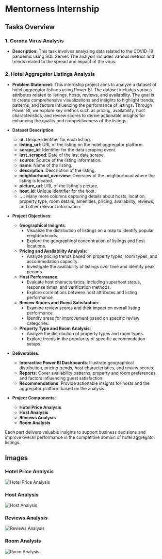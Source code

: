 # Mentorness Internship

## Tasks Overview

### 1. **Corona Virus Analysis**
   - **Description**: This task involves analyzing data related to the COVID-19 pandemic using SQL Server. The analysis includes various metrics and trends related to the spread and impact of the virus.

### 2. **Hotel Aggregator Listings Analysis**
   - **Problem Statement**: This internship project aims to analyze a dataset of hotel aggregator listings using Power BI. The dataset includes various attributes related to listings, hosts, reviews, and availability. The goal is to create comprehensive visualizations and insights to highlight trends, patterns, and factors influencing the performance of listings. Through Power BI, we explore key metrics such as pricing, availability, host characteristics, and review scores to derive actionable insights for enhancing the quality and competitiveness of the listings.

   - **Dataset Description**:
     - **id**: Unique identifier for each listing.
     - **listing_url**: URL of the listing on the hotel aggregator platform.
     - **scrape_id**: Identifier for the data scraping event.
     - **last_scraped**: Date of the last data scrape.
     - **source**: Source of the listing information.
     - **name**: Name of the listing.
     - **description**: Description of the listing.
     - **neighborhood_overview**: Overview of the neighborhood where the listing is located.
     - **picture_url**: URL of the listing's picture.
     - **host_id**: Unique identifier for the host.
     - **...**: Many more columns capturing details about hosts, location, property type, room details, amenities, pricing, availability, reviews, and other relevant information.

   - **Project Objectives**:
     - **Geographical Insights**:
       - Visualize the distribution of listings on a map to identify popular neighborhoods.
       - Explore the geographical concentration of listings and host locations.
     - **Pricing and Availability Analysis**:
       - Analyze pricing trends based on property types, room types, and accommodation capacity.
       - Investigate the availability of listings over time and identify peak periods.
     - **Host Performance**:
       - Evaluate host characteristics, including superhost status, response times, and verification methods.
       - Explore correlations between host attributes and listing performance.
     - **Review Scores and Guest Satisfaction**:
       - Examine review scores and their impact on overall listing performance.
       - Identify areas for improvement based on specific review categories.
     - **Property Type and Room Analysis**:
       - Analyze the distribution of property types and room types.
       - Explore trends in the popularity of specific accommodation setups.

   - **Deliverables**:
     - **Interactive Power BI Dashboards**: Illustrate geographical distribution, pricing trends, host characteristics, and review scores.
     - **Reports**: Cover availability patterns, property and room preferences, and factors influencing guest satisfaction.
     - **Recommendations**: Provide actionable insights for hosts and the aggregator platform based on the analysis.

   - **Project Components**:
     - **Hotel Price Analysis**
     - **Host Analysis**
     - **Reviews Analysis**
     - **Room Analysis**

   Each part delivers valuable insights to support business decisions and improve overall performance in the competitive domain of hotel aggregator listings.

## Images

### Hotel Price Analysis
![Hotel Price Analysis](images/Hotel_Price_Analysis.jpg)

### Host Analysis
![Host Analysis](images/Host_Analysis.jpg)

### Reviews Analysis
![Reviews Analysis](images/Reviews_Analysis.jpg)

### Room Analysis
![Room Analysis](images/Rooms_Analysis.jpg)

